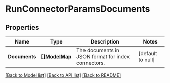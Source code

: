 # RunConnectorParamsDocuments

## Properties
Name | Type | Description | Notes
------------ | ------------- | ------------- | -------------
**Documents** | [**[]ModelMap**](map.md) | The documents in JSON format for index connectors. | [default to null]

[[Back to Model list]](../README.md#documentation-for-models) [[Back to API list]](../README.md#documentation-for-api-endpoints) [[Back to README]](../README.md)

